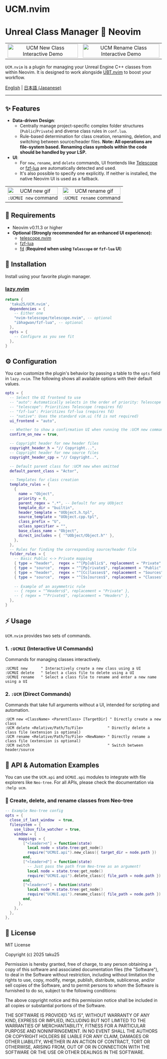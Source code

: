 # UCM.nvim

# Unreal Class Manager 💓 Neovim

<table>
  <tr>
   <td><div align=center><img width="100%" alt="UCM New Class Interactive Demo" src="https://raw.githubusercontent.com/taku25/UCM.nvim/images/assets/main-image-new.png" /></div></td>
   <td><div align=center><img width="100%" alt="UCM Rename Class Interactive Demo" src="https://raw.githubusercontent.com/taku25/UCM.nvim/images/assets/main-image-delete.png" /></div></td>
  </tr>
</table>

`UCM.nvim` is a plugin for managing your Unreal Engine C++ classes from within Neovim.
It is designed to work alongside [UBT.nvim](https://github.com/taku25/UBT.nvim) to boost your workflow.

[English](./README.md) | [日本語 (Japanese)](./README_ja.md)

---

## ✨ Features

*   **Data-driven Design**:
    *   Centrally manage project-specific complex folder structures (`Public`/`Private`) and diverse class rules in `conf.lua`.
    *   Rule-based determination for class creation, renaming, deletion, and switching between source/header files.
      **Note: All operations are file-system based. Renaming class symbols within the code should be handled by your LSP.**
*   **UI**:
    *   For `new`, `rename`, and `delete` commands, UI frontends like [Telescope](https://github.com/nvim-telescope/telescope.nvim) or [fzf-lua](https://github.com/ibhagwan/fzf-lua) are automatically detected and used.
    *   It's also possible to specify one explicitly. If neither is installed, the native Neovim UI is used as a fallback.

<table>
  <tr>
   <td>
   <div align=center>
   <img width="100%" alt="UCM new gif" src="https://raw.githubusercontent.com/taku25/UCM.nvim/images/assets/ucmui-new.gif" /><br>
   <code>:UCMUI new</code> command
   </div>
   </td>
   <td>
   <div align=center>
   <img width="100%" alt="UCM rename gif" src="https://raw.githubusercontent.com/taku25/UCM.nvim/images/assets/ucmui-rename.gif" /><br>
   <code>:UCMUI rename</code> command
   </div>
   </td>
  </tr>
</table>

## 🔧 Requirements

*   Neovim v0.11.3 or higher
*   **Optional (Strongly recommended for an enhanced UI experience):**
    *   [telescope.nvim](https://github.com/nvim-telescope/telescope.nvim)
    *   [fzf-lua](https://github.com/ibhagwan/fzf-lua)
    *   [fd](https://github.com/sharkdp/fd) (**Required when using `Telescope` or `fzf-lua` UI**)

## 🚀 Installation

Install using your favorite plugin manager.

### [lazy.nvim](https://github.com/folke/lazy.nvim)

```lua
return {
  'taku25/UCM.nvim',
  dependencies = {
    -- Either one
    "nvim-telescope/telescope.nvim", -- optional
    "ibhagwan/fzf-lua", -- optional
  },
  opts = {
    -- Configure as you see fit
  },
}
```

## ⚙️ Configuration

You can customize the plugin's behavior by passing a table to the `opts` field in `lazy.nvim`.
The following shows all available options with their default values.

```lua
opts = {
  -- Select the UI frontend to use
  -- "auto": Automatically selects in the order of priority: Telescope -> fzf-lua -> native
  -- "telescope": Prioritizes Telescope (requires fd)
  -- "fzf-lua": Prioritizes fzf-lua (requires fd)
  -- "native": Uses the standard vim.ui (fd is not required)
  ui_frontend = "auto",

  -- Whether to show a confirmation UI when running the :UCM new command
  confirm_on_new = true,

  -- Copyright header for new header files
  copyright_header_h = "// Copyright...",
  -- Copyright header for new source files
  copyright_header_cpp = "// Copyright..",

  -- Default parent class for :UCM new when omitted
  default_parent_class = "Actor",

  -- Templates for class creation
  template_rules = {
    {
      name = "Object",
      priority = 0,
      parent_regex = ".*", -- Default for any UObject
      template_dir = "builtin",
      header_template = "UObject.h.tpl",
      source_template = "UObject.cpp.tpl",
      class_prefix = "U",
      uclass_specifier = "",
      base_class_name = "Object",
      direct_includes = { '"UObject/Object.h"' },
    },
  },
  -- Rules for finding the corresponding source/header file
  folder_rules = {
    -- Basic Public <-> Private mapping
    { type = "header",  regex = "^[Pp]ublic$", replacement = "Private" },
    { type = "source",  regex = "^[Pp]rivate$", replacement = "Public" },
    { type = "header",  regex = "^[Cc]lasses$", replacement = "Sources" },
    { type = "source",  regex = "^[Ss]ources$", replacement = "Classes" },
    
    -- Example of an asymmetric rule
    -- { regex = "^Headers$", replacement = "Private" },
    -- { regex = "^Private$", replacement = "Headers" },
  },
}
```

## ⚡ Usage

`UCM.nvim` provides two sets of commands.

### 1. `:UCMUI` (Interactive UI Commands)

Commands for managing classes interactively.

```viml
:UCMUI new      " Interactively create a new class using a UI
:UCMUI delete   " Select a class file to delete using a UI
:UCMUI rename   " Select a class file to rename and enter a new name using a UI
```

### 2. `:UCM` (Direct Commands)

Commands that take full arguments without a UI, intended for scripting and automation.

```viml
:UCM new <ClassName> <ParentClass> [TargetDir] " Directly create a new class
:UCM delete <Relative/Path/To/File>           " Directly delete a class file (extension is optional)
:UCM rename <Relative/Path/To/File> <NewName> " Directly rename a class file (extension is optional)
:UCM switch                                   " Switch between header/source
```

## 🤖 API & Automation Examples

You can use the `UCM.api` and `UCMUI.api` modules to integrate with file explorers like `Neo-tree`.
For all APIs, please check the documentation via `:help ucm`.

### 🌲 Create, delete, and rename classes from Neo-tree

```lua
-- Example Neo-tree config
opts = {
  close_if_last_window  = true,
  filesystem = {
    use_libuv_file_watcher = true,
    window = {
      mappings = {
        ["<leader>n"] = function(state)
          local node = state.tree:get_node()
          require("UCMUI.api").new_class({ target_dir = node.path })
        end,
        ["<leader>d"] = function(state)
          -- Just pass the path from Neo-tree as an argument!
          local node = state.tree:get_node()
          require("UCMUI.api").delete_class({ file_path = node.path })
        end,
        ["<leader>r"] = function(state)
          local node = state.tree:get_node()
          require("UCMUI.api").rename_class({ file_path = node.path })
        end,
      },
    },
  },
},
```

## 📜 License
MIT License

Copyright (c) 2025 taku25

Permission is hereby granted, free of charge, to any person obtaining a copy
of this software and associated documentation files (the "Software"), to deal
in the Software without restriction, including without limitation the rights
to use, copy, modify, merge, publish, distribute, sublicense, and/or sell
copies of the Software, and to permit persons to whom the Software is
furnished to do so, subject to the following conditions:

The above copyright notice and this permission notice shall be included in all
copies or substantial portions of the Software.

THE SOFTWARE IS PROVIDED "AS IS", WITHOUT WARRANTY OF ANY KIND, EXPRESS OR
IMPLIED, INCLUDING BUT NOT LIMITED TO THE WARRANTIES OF MERCHANTABILITY,
FITNESS FOR A PARTICULAR PURPOSE AND NONINFRINGEMENT. IN NO EVENT SHALL THE
AUTHORS OR COPYRIGHT HOLDERS BE LIABLE FOR ANY CLAIM, DAMAGES OR OTHER
LIABILITY, WHETHER IN AN ACTION OF CONTRACT, TORT OR OTHERWISE, ARISING FROM,
OUT OF OR IN CONNECTION WITH THE SOFTWARE OR THE USE OR OTHER DEALINGS IN THE
SOFTWARE.

